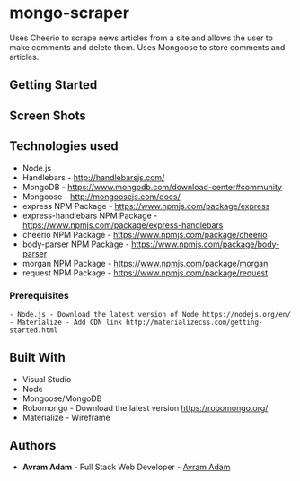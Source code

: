 # mongo-scraper


Uses Cheerio to scrape news articles from a site and allows the user to make comments and delete them. Uses Mongoose to store comments and articles.

## Getting Started

## Screen Shots

## Technologies used
- Node.js
- Handlebars - http://handlebarsjs.com/
- MongoDB - https://www.mongodb.com/download-center#community
- Mongoose - http://mongoosejs.com/docs/
- express NPM Package - https://www.npmjs.com/package/express
- express-handlebars NPM Package - https://www.npmjs.com/package/express-handlebars
- cheerio NPM Package - https://www.npmjs.com/package/cheerio
- body-parser NPM Package - https://www.npmjs.com/package/body-parser
- morgan NPM Package - https://www.npmjs.com/package/morgan
- request NPM Package - https://www.npmjs.com/package/request

### Prerequisites

```
- Node.js - Download the latest version of Node https://nodejs.org/en/
- Materialize - Add CDN link http://materializecss.com/getting-started.html
```

## Built With

* Visual Studio
* Node
* Mongoose/MongoDB
* Robomongo - Download the latest version https://robomongo.org/
* Materialize - Wireframe

## Authors

* **Avram Adam** - Full Stack Web Developer - [Avram Adam](https://github.com/avramadam)
